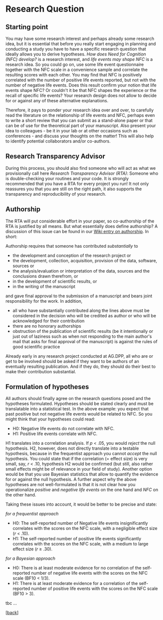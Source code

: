 # Research Question

## Starting point

You may have some research interest and perhaps already some research idea, but it is essential that before you really start engaging in planning and conducting a study you have to have a specific research question that ideally allows you to derive hypotheses. *How does Need for Cognition (NFC) develop?* is a research interest, and *life events may shape NFC* is a research idea. So you could go on, use some life event questionnaire together with the NFC scale in a convenience sample and correlate the resulting scores with each other. You may find that NFC is positively correlated with the number of positive life events reported, but not with the number of negative life events. Does this result confirm your notion that life events shape NFC? Or couldn't it be that NFC shapes the experience or the recall of specific life events? Your research design does not allow to decide for or against any of these alternative explanations.

Therefore, it pays to ponder your research idea over and over, to carefully read the literature on the relationship of life events and NFC, perhaps even to write a short review that you can submit as a stand-alone paper or that can be of use for the theoretical part of your manuscript. Also present your idea to colleagues - be it in your lab or at other occasions such as conferences - and discuss your thoughts on the matter! This will also help to identify potential collaborators and/or co-authors. 

## Research Transparency Advisor

During this process, you should also find someone who will act as what we provisionally call here *Research Transparency Advisor (RTA)*: Someone who is double-checking your routines and your code. It is strongly recommended that you have a RTA for every project you run! It not only reassures you that you are still on the right path, it also supports the transparency and reproducibility of your research.

## Authorship

The RTA will put considerable effort in your paper, so co-authorship of the RTA is justified by all means. But what essentially does define authorship? A discussion of this issue can be found in our [Wiki entry on authorship](https://github.com/alex-strobel/DPP-LabManual/wiki/Authorship). In short:

Authorship requires that someone has contributed *substantially* to

- the development and conception of the research project or
- the development, collection, acquisition, provision of the data, software, sources or
- the analysis/evaluation or interpretation of the data, sources and the conclusions drawn therefrom, or
- in the development of scientific results, or
- in the writing of the manuscript

and gave final approval to the submission of a manuscript and bears joint responsibility for the work. In addition,

- all who have substantially contributed along the lines above must be considered in the decision who will be credited as author or who will be acknowledged for their contribution
- there are no honorary authorships
- obstruction of the publication of scientific results (be it intentionally or just out of laziness such as when not responding to the main author's mail that asks for final approval of the manuscript) is against the rules of good scientific practice

Already early in any research project conducted at AG.DPP, all who are or get to be involved should be asked if they want to be authors of an eventually resulting publication. And if they do, they should do their best to make their contribution substantial.

## Formulation of hypotheses

<!-- urgently needs revision! -->

All authors should finally agree on the research questions posed and the hypotheses formulated. Hypotheses should be stated clearly and must be translatable into a statistical test. In the above example: you expect that past positive but not negative life events would be related to NFC. So you might think that your hypotheses could read:

- H0: Negative life events do not correlate with NFC.
- H1: Positive life events correlate with NFC.

H1 translates into a correlation analysis. If *p* < .05, you would *reject* the null hypothesis. H2, however, does not directly translate into a testable hypothesis, because in the frequentist approach you cannot *accept* the null hypothesis. You could state that if the correlation (= effect size) is very small, say, *r* < .10, hypothesis H2 would be confirmed (but still, also rather small effects might be of relevance in your field of study). Another option would be that you use Bayesian statistics that allow to quantify the evidence for or against the null hypothesis. A further aspect why the above hypotheses are not well-formulated is that it is not clear how you operationalize *positive* and *negative life events* on the one hand and *NFC* on the other hand. 

Taking these issues into account, it would be better to be precise and state:

*for a frequentist approach*

- H0: The self-reported number of Negative life events insignificantly correlates with the scores on the NFC scale, with a negligible effect size (*r* < .10).
- H1: The self-reported number of positive life events significantly correlates with the scores on the NFC scale, with a medium to large effect size (*r* ≥ .30).

*for a Bayesian approach*

- H0: There is at least moderate evidence for no correlation of the self-reported number of negative life events with the scores on the NFC scale (BF10 < 1/3).
- H1: There is at least moderate evidence for a correlation of the self-reported number of positive life events with the scores on the NFC scale (BF10 > 3).

tbc ...

[[back](https://github.com/alex-strobel/DPP-LabManual/blob/main/Manuals/Workflow_research_projects/00_How_to_organize_a_research_project.md#organization-of-this-manual)]
